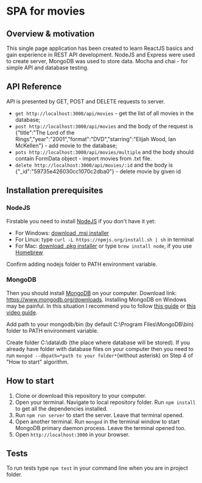 # SPA for movies

## Overview & motivation

This single page application has been created to learn ReactJS basics and gain experience in REST API development. NodeJS and Express were used to create server, MongoDB was used to store data. Mocha and chai - for simple API and database testing.

## API Reference

API is presented by GET, POST and DELETE requests to server.
- ```get http://localhost:3000/api/movies``` - get the list of all movies in the database;
- ```post http://localhost:3000/api/movies``` and the body of the request is {"title":"The Lord of the Rings","year":"2001","format":"DVD","starring":"Elijah Wood, Ian McKellen"} - add movie to the database;
- ```pots http://localhost:3000/api/movies/multiple``` and the body should contain FormData object - import movies from .txt file.
- ```delete http://localhost:3000/api/movies/:id``` and the body is {"_id":"59735e426030cc1070c2dba0"}  - delete movie by given id 

## Installation prerequisites

### NodeJS

Firstable you need to install [NodeJS](https://nodejs.org/uk/) if you don't have it yet:
- For Windows: [download .msi installer](https://nodejs.org/en/download)
- For Linux: type ```curl -L https://npmjs.org/install.sh | sh``` in terminal
- For Mac: [download .pkg installer](https://nodejs.org/en/download) or type ```brew install node```, if you use [Homebrew](http://brew.sh/)

Confirm adding nodejs folder to PATH environment variable.

### MongoDB

Then you should install [MongoDB](https://www.mongodb.com/) on your computer. Download link: https://www.mongodb.org/downloads.
Installing MongoDB on Windows may be painful. In this situation I recommend you to follow [this guide](http://metanit.com/nosql/mongodb/1.2.php) or [this video guide](https://www.youtube.com/watch?v=1uFY60CESlM&feature=youtu.be).

Add path to your mongodb/bin (by default C:\Program Files\MongoDB\bin\) folder to PATH environment variable.

Create folder C:\data\db (the place where database will be stored). If you already have folder with database files on your computer then you need to run ```mongod --dbpath=*path to your folder*```(without asterisk) on Step 4 of "How to start" algorithm.

## How to start

1) Clone or download this repository to your computer.
2) Open your terminal. Navigate to local repository folder. Run ```npm install``` to get all the dependencies installed.
3) Run ```npm run server``` to start the server. Leave that terminal opened.
4) Open another terminal. Run ```mongod``` in the terminal window to start MongoDB primary daemon process. Leave the terminal opened too.
5) Open ```http://localhost:3000``` in your browser.

## Tests

To run tests type ```npm test``` in your command line when you are in project folder.
